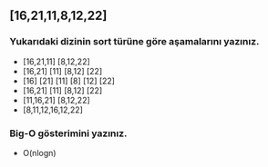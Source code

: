 ## [16,21,11,8,12,22]
### Yukarıdaki dizinin sort türüne göre aşamalarını yazınız.

- [16,21,11] [8,12,22]
- [16,21] [11] [8,12] [22]
- [16] [21] [11] [8] [12] [22]
- [16,21] [11] [8,12] [22]
- [11,16,21] [8,12,22]
- [8,11,12,16,12,22]

### Big-O gösterimini yazınız.

- O(nlogn) 
